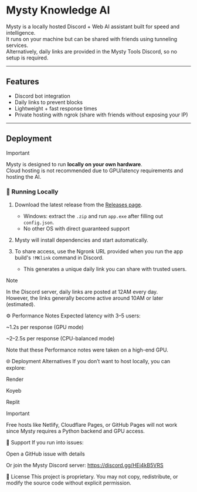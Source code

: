 # Mysty Knowledge AI

Mysty is a locally hosted Discord + Web AI assistant built for speed and intelligence.  
It runs on your machine but can be shared with friends using tunneling services.  
Alternatively, daily links are provided in the Mysty Tools Discord, so no setup is required.

---

## Features

- Discord bot integration  
- Daily links to prevent blocks  
- Lightweight + fast response times  
- Private hosting with ngrok (share with friends without exposing your IP)  

---

## Deployment

> [!IMPORTANT]  
> Mysty is designed to run **locally on your own hardware**.  
> Cloud hosting is not recommended due to GPU/latency requirements and hosting the AI.

### 🔹 Running Locally
1. Download the latest release from the [Releases page](https://github.com/5k-Explorer/MystyKnowledge-AICheating/releases).  
   - Windows: extract the `.zip` and run `app.exe` after filling out `config.json`.
   - No other OS with direct guaranteed support

2. Mysty will install dependencies and start automatically.  

3. To share access, use the Ngronk URL provided when you run the app build's `!MKlink` command in Discord.
   - This generates a unique daily link you can share with trusted users.

> [!NOTE]  
> In the Discord server, daily links are posted at 12AM every day.  
> However, the links generally become active around 10AM or later (estimated).

⚙️ Performance Notes
Expected latency with 3–5 users:

~1.2s per response (GPU mode)

~2–2.5s per response (CPU-balanced mode)

Note that these Performance notes were taken on a high-end GPU.

🌐 Deployment Alternatives
If you don’t want to host locally, you can explore:

Render

Koyeb

Replit

> [!IMPORTANT]  
> Free hosts like Netlify, Cloudflare Pages, or GitHub Pages will not work since Mysty requires a Python backend and GPU access.

🤝 Support
If you run into issues:

Open a GitHub issue with details

Or join the Mysty Discord server: https://discord.gg/HEj4kB5VRS

📜 License
This project is proprietary.
You may not copy, redistribute, or modify the source code without explicit permission.
